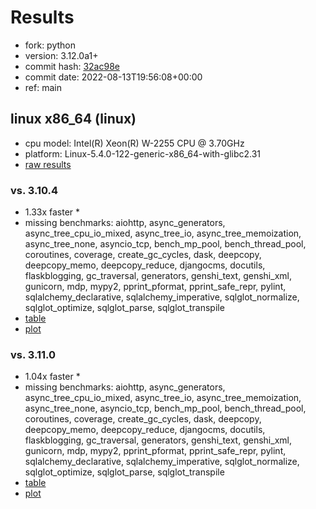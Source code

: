 # Results

- fork: python
- version: 3.12.0a1+
- commit hash: [32ac98e](https://github.com/python/cpython/commit/32ac98e)
- commit date: 2022-08-13T19:56:08+00:00
- ref: main

## linux x86_64 (linux)

- cpu model: Intel(R) Xeon(R) W-2255 CPU @ 3.70GHz
- platform: Linux-5.4.0-122-generic-x86_64-with-glibc2.31
- [raw results](bm-20220813-linux-x86_64-python-main-3.12.0a1%2B-32ac98e.json)

### vs. 3.10.4

- 1.33x faster \*
- missing benchmarks: aiohttp, async_generators, async_tree_cpu_io_mixed, async_tree_io, async_tree_memoization, async_tree_none, asyncio_tcp, bench_mp_pool, bench_thread_pool, coroutines, coverage, create_gc_cycles, dask, deepcopy, deepcopy_memo, deepcopy_reduce, djangocms, docutils, flaskblogging, gc_traversal, generators, genshi_text, genshi_xml, gunicorn, mdp, mypy2, pprint_pformat, pprint_safe_repr, pylint, sqlalchemy_declarative, sqlalchemy_imperative, sqlglot_normalize, sqlglot_optimize, sqlglot_parse, sqlglot_transpile
- [table](bm-20220813-linux-x86_64-python-main-3.12.0a1%2B-32ac98e-vs-3.10.4.md)
- [plot](bm-20220813-linux-x86_64-python-main-3.12.0a1%2B-32ac98e-vs-3.10.4.png)

### vs. 3.11.0

- 1.04x faster \*
- missing benchmarks: aiohttp, async_generators, async_tree_cpu_io_mixed, async_tree_io, async_tree_memoization, async_tree_none, asyncio_tcp, bench_mp_pool, bench_thread_pool, coroutines, coverage, create_gc_cycles, dask, deepcopy, deepcopy_memo, deepcopy_reduce, djangocms, docutils, flaskblogging, gc_traversal, generators, genshi_text, genshi_xml, gunicorn, mdp, mypy2, pprint_pformat, pprint_safe_repr, pylint, sqlalchemy_declarative, sqlalchemy_imperative, sqlglot_normalize, sqlglot_optimize, sqlglot_parse, sqlglot_transpile
- [table](bm-20220813-linux-x86_64-python-main-3.12.0a1%2B-32ac98e-vs-3.11.0.md)
- [plot](bm-20220813-linux-x86_64-python-main-3.12.0a1%2B-32ac98e-vs-3.11.0.png)

